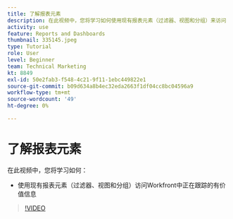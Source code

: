 ```yaml
---
title: 了解报表元素
description: 在此视频中，您将学习如何使用现有报表元素（过滤器、视图和分组）来访问 [!DNL  Workfront].
activity: use
feature: Reports and Dashboards
thumbnail: 335145.jpeg
type: Tutorial
role: User
level: Beginner
team: Technical Marketing
kt: 8849
exl-id: 50e2fab3-f548-4c21-9f11-1ebc449822e1
source-git-commit: b09d634a8b4ec32eda2663f1df04cc8bc04596a9
workflow-type: tm+mt
source-wordcount: '49'
ht-degree: 0%

---
```


# 了解报表元素

在此视频中，您将学习如何：

* 使用现有报表元素（过滤器、视图和分组）访问Workfront中正在跟踪的有价值信息

>[!VIDEO](https://video.tv.adobe.com/v/335145/?quality=12)
